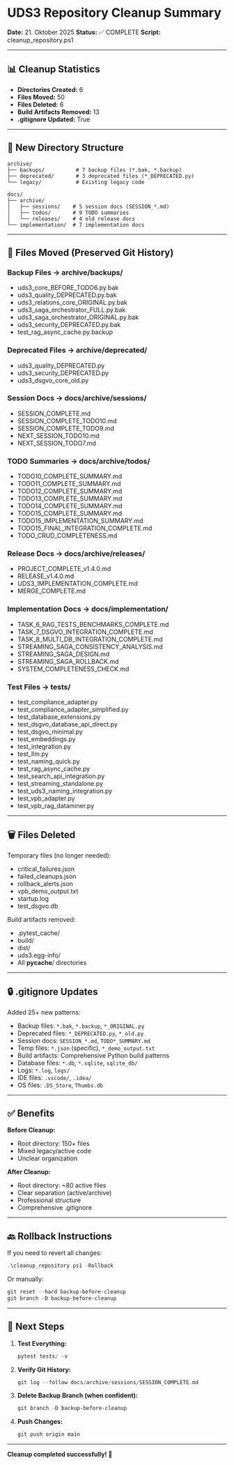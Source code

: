 # UDS3 Repository Cleanup Summary

**Date:** 21. Oktober 2025
**Status:** ✅ COMPLETE
**Script:** cleanup_repository.ps1

---

## 📊 Cleanup Statistics

- **Directories Created:** 6
- **Files Moved:** 50
- **Files Deleted:** 6
- **Build Artifacts Removed:** 13
- **.gitignore Updated:** True

---

## 📁 New Directory Structure

```
archive/
├── backups/          # 7 backup files (*.bak, *.backup)
├── deprecated/       # 3 deprecated files (*_DEPRECATED.py)
└── legacy/           # Existing legacy code

docs/
├── archive/
│   ├── sessions/    # 5 session docs (SESSION_*.md)
│   ├── todos/       # 9 TODO summaries
│   └── releases/    # 4 old release docs
└── implementation/  # 7 implementation docs
```

---

## 🔄 Files Moved (Preserved Git History)

### Backup Files → archive/backups/
- uds3_core_BEFORE_TODO6.py.bak
- uds3_quality_DEPRECATED.py.bak
- uds3_relations_core_ORIGINAL.py.bak
- uds3_saga_orchestrator_FULL.py.bak
- uds3_saga_orchestrator_ORIGINAL.py.bak
- uds3_security_DEPRECATED.py.bak
- test_rag_async_cache.py.backup

### Deprecated Files → archive/deprecated/
- uds3_quality_DEPRECATED.py
- uds3_security_DEPRECATED.py
- uds3_dsgvo_core_old.py

### Session Docs → docs/archive/sessions/
- SESSION_COMPLETE.md
- SESSION_COMPLETE_TODO10.md
- SESSION_COMPLETE_TODO9.md
- NEXT_SESSION_TODO10.md
- NEXT_SESSION_TODO7.md

### TODO Summaries → docs/archive/todos/
- TODO10_COMPLETE_SUMMARY.md
- TODO11_COMPLETE_SUMMARY.md
- TODO12_COMPLETE_SUMMARY.md
- TODO13_COMPLETE_SUMMARY.md
- TODO14_COMPLETE_SUMMARY.md
- TODO15_COMPLETE_SUMMARY.md
- TODO15_IMPLEMENTATION_SUMMARY.md
- TODO15_FINAL_INTEGRATION_COMPLETE.md
- TODO_CRUD_COMPLETENESS.md

### Release Docs → docs/archive/releases/
- PROJECT_COMPLETE_v1.4.0.md
- RELEASE_v1.4.0.md
- UDS3_IMPLEMENTATION_COMPLETE.md
- MERGE_COMPLETE.md

### Implementation Docs → docs/implementation/
- TASK_6_RAG_TESTS_BENCHMARKS_COMPLETE.md
- TASK_7_DSGVO_INTEGRATION_COMPLETE.md
- TASK_8_MULTI_DB_INTEGRATION_COMPLETE.md
- STREAMING_SAGA_CONSISTENCY_ANALYSIS.md
- STREAMING_SAGA_DESIGN.md
- STREAMING_SAGA_ROLLBACK.md
- SYSTEM_COMPLETENESS_CHECK.md

### Test Files → tests/
- test_compliance_adapter.py
- test_compliance_adapter_simplified.py
- test_database_extensions.py
- test_dsgvo_database_api_direct.py
- test_dsgvo_minimal.py
- test_embeddings.py
- test_integration.py
- test_llm.py
- test_naming_quick.py
- test_rag_async_cache.py
- test_search_api_integration.py
- test_streaming_standalone.py
- test_uds3_naming_integration.py
- test_vpb_adapter.py
- test_vpb_rag_dataminer.py

---

## 🗑️ Files Deleted

Temporary files (no longer needed):
- critical_failures.json
- failed_cleanups.json
- rollback_alerts.json
- vpb_demo_output.txt
- startup.log
- test_dsgvo.db

Build artifacts removed:
- .pytest_cache/
- build/
- dist/
- uds3.egg-info/
- All __pycache__/ directories

---

## 🔒 .gitignore Updates

Added 25+ new patterns:
- Backup files: `*.bak`, `*.backup`, `*_ORIGINAL.py`
- Deprecated files: `*_DEPRECATED.py`, `*_old.py`
- Session docs: `SESSION_*.md`, `TODO*_SUMMARY.md`
- Temp files: `*.json` (specific), `*_demo_output.txt`
- Build artifacts: Comprehensive Python build patterns
- Database files: `*.db`, `*.sqlite`, `sqlite_db/`
- Logs: `*.log`, `logs/`
- IDE files: `.vscode/`, `.idea/`
- OS files: `.DS_Store`, `Thumbs.db`

---

## ✅ Benefits

**Before Cleanup:**
- Root directory: 150+ files
- Mixed legacy/active code
- Unclear organization

**After Cleanup:**
- Root directory: ~80 active files
- Clear separation (active/archive)
- Professional structure
- Comprehensive .gitignore

---

## 🔙 Rollback Instructions

If you need to revert all changes:

```powershell
.\cleanup_repository.ps1 -Rollback
```

Or manually:

```powershell
git reset --hard backup-before-cleanup
git branch -D backup-before-cleanup
```

---

## 📝 Next Steps

1. **Test Everything:**
   ```powershell
   pytest tests/ -v
   ```

2. **Verify Git History:**
   ```powershell
   git log --follow docs/archive/sessions/SESSION_COMPLETE.md
   ```

3. **Delete Backup Branch (when confident):**
   ```powershell
   git branch -D backup-before-cleanup
   ```

4. **Push Changes:**
   ```powershell
   git push origin main
   ```

---

**Cleanup completed successfully! 🎉**
